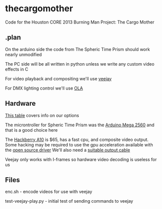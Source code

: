 thecargomother
==============

Code for the Houston CORE 2013 Burning Man Project: The Cargo Mother

.plan
--------------

On the arduino side the code from The Spheric Time Prism should work nearly unmodified

The PC side will be all written in python unless we write any custom video effects in C

For video playback and compositing we'll use [veejay](http://www.veejayhq.net/)

For DMX lighting control we'll use [OLA](http://code.google.com/p/open-lighting/)

Hardware
--------------
[This table](http://techwatch.keeward.com/geeks-and-nerds/arduino-vs-raspberry-pi-vs-cubieboard-vs-gooseberry-vs-apc-rock-vs-olinuxino-vs-hackberry-a10/) covers info on our options

The microntroller for Spheric Time Prism was the [Arduino Mega 2560](http://arduino.cc/en/Main/arduinoBoardMega2560) and that is a good choice here

The [Hackberry A10](https://www.miniand.com/products/Hackberry%20A10%20Developer%20Board) is $65, has a fast cpu, and composite video output.
Some hacking may be required to use the gpu acceleration available with the [open source driver](http://limadriver.org/Hardware/#Allwinner+A10)
We'll also need a [suitable output cable](http://www.ebay.com/sch/sis.html;jsessionid=91D76C1D761FCD7EF759132D64DEB17A?_nkw=Creative%20Zen%20Vision%20M%2030GB%2060GB%20Audio%20Video%20Composite%20AV%20TV%20RCA%20Cable%20Cord&_itemId=140873354903#vi-content)

Veejay only works with I-frames so hardware video decoding is useless for us

Files
--------------
enc.sh - encode videos for use with veejay

test-veejay-play.py - initial test of sending commands to veejay
